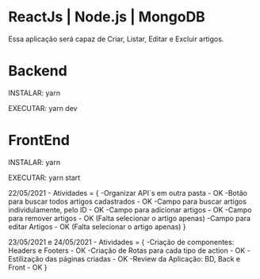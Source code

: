# ReactJs | Node.js | MongoDB

Essa aplicação será capaz de Criar, Listar, Editar e Excluir artigos.

# Backend 
INSTALAR:
yarn 

EXECUTAR:
yarn dev

# FrontEnd
INSTALAR:
yarn 

EXECUTAR:
yarn start

22/05/2021 - Atividades = {
-Organizar API´s em outra pasta - OK
-Botão para buscar todos artigos cadastrados - OK
-Campo para buscar artigos individulamente, pelo ID - OK 
-Campo para adicionar artigos - OK
-Campo para remover artigos - OK (Falta selecionar o artigo apenas)
-Campo para editar Artigos - OK (Falta selecionar o artigo apenas)
}

23/05/2021 e 24/05/2021 - Atividades = { 
-Criação de componentes: Headers e Footers - OK
-Criação de Rotas para cada tipo de action - OK
-Estilização das páginas criadas - OK
-Review da Aplicação: BD, Back e Front - OK
}